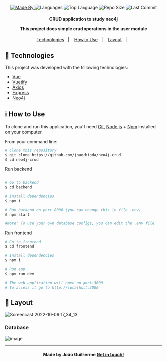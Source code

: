 
<p align="center">
  <a href="https://www.linkedin.com/in/joaoguilherme38/">
  <img alt="Made By" src="https://img.shields.io/static/v1?label=Made%20By&message=Joao%20Guilherme&color=purple&style=for-the-badge">
	</a>
  
  <img alt="Languages" src="https://img.shields.io/github/languages/count/joaochioda/neo4j-crud?style=for-the-badge">
  
  <img alt="Top Language" src="https://img.shields.io/github/languages/top/joaochioda/neo4j-crud?style=for-the-badge">
  
  <img alt="Repo Size" src="https://img.shields.io/github/repo-size/joaochioda/neo4j-crud?style=for-the-badge">
  
  <img alt="Last Commit" src="https://img.shields.io/github/last-commit/joaochioda/neo4j-crud?style=for-the-badge">
</p>

<h4 align="center">
  <p>CRUD application to study neo4j</p>
  
  <p>This project does simple crud operations in the user module</p>

</h4>

<p align="center">
  <a href="#rocket-technologies">Technologies</a>&nbsp;&nbsp;&nbsp;|&nbsp;&nbsp;&nbsp;
  <a href="#information_source-how-to-use">How to Use</a>&nbsp;&nbsp;&nbsp;|&nbsp;&nbsp;&nbsp;
  <a href="#art-layout">Layout</a>&nbsp;&nbsp;&nbsp;|&nbsp;&nbsp;&nbsp;
</p>

## :rocket: Technologies

This project was developed with the following technologies:

- [Vue](https://vuejs.org/)
- [Vuetify](https://vuetifyjs.com/en/)
- [Axios](https://github.com/axios/axios)
- [Express](https://expressjs.com/pt-br/)
- [Neo4j](https://neo4j.com/)

## :information_source: How to Use

To clone and run this application, you'll need [Git](https://git-scm.com), [Node.js][nodejs] + [Npm](https://www.npmjs.com/) installed on your computer.

From your command line:

```bash
# Clone this repository
$ git clone https://github.com/joaochioda/neo4j-crud
$ cd neo4j-crud
````

Run backend

````bash

# Go to backend
$ cd backend

# Install dependencies
$ npm i

# Run backend on port 8000 (you can change this in file .env)
$ npm start

#Note: To use your own database configs, you can edit the .env file

````

Run frontend

````bash
# Go to frontend
$ cd frontend

# Install dependencies
$ npm i

# Run app
$ npm run dev

# The web application will open on port:3000
# To access it go to http://localhost:3000
````

## :art: Layout
![Screencast 2022-10-09 17_34_13](https://user-images.githubusercontent.com/47106171/194778701-0d20ea94-42bd-417f-98a5-b22ec3215aef.gif)

### Database
![image](https://user-images.githubusercontent.com/47106171/194778737-b8faeb9a-13cc-47de-bca2-0b85b9fcccfe.png)

---

<h4 align="center">
    Made by João Guilherme <a href="https://www.linkedin.com/in/joaoguilherme38/" target="_blank">Get in touch!</a>
</h4>

[nodejs]: https://nodejs.org/
[git]: https://git-scm.com
[vc]: https://code.visualstudio.com/

